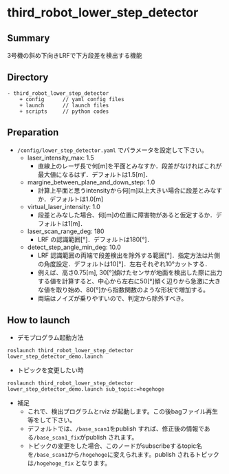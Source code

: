 # third_robot_lower_step_detector
## Summary
3号機の斜め下向きLRFで下方段差を検出する機能

## Directory
```
- third_robot_lower_step_detector
    + config      // yaml config files
    + launch      // launch files
    + scripts     // python codes
```
## Preparation
- `/config/lower_step_detector.yaml` でパラメータを設定して下さい。
  - laser_intensity_max: 1.5
    - 直線上のレーザ長で何[m]を平面とみなすか．段差がなければこれが最大値になるはず．デフォルトは1.5[m]．
  - margine_between_plane_and_down_step: 1.0
    - 計算上平面と思うintensityから何[m]以上大きい場合に段差とみなすか．デフォルトは1.0[m]
  - virtual_laser_intensity: 1.0
    - 段差とみなした場合、何[m]の位置に障害物があると仮定するか．デフォルトは1[m]．
  - laser_scan_range_deg: 180
    - LRF の認識範囲[°]．デフォルトは180[°]．
  - detect_step_angle_min_deg: 10.0
    - LRF 認識範囲の両端で段差検出を除外する範囲[°]．指定方法は片側の角度設定．デフォルトは10[°]．左右それぞれ10°カットする．
    - 例えば、高さ0.75[m], 30[°]傾けたセンサが地面を検出した際に出力する値を計算すると、中心から左右に50[°]傾く辺りから急激に大きな値を取り始め、80[°]から指数関数のような形状で増加する。
    - 両端はノイズが乗りやすいので、判定から除外すべき。

## How to launch
- デモプログラム起動方法
```
roslaunch third_robot_lower_step_detector lower_step_detector_demo.launch
```
- トピックを変更したい時
```
roslaunch third_robot_lower_step_detector lower_step_detector_demo.launch sub_topic:=hogehoge
``` 
- 補足
  - これで、検出プログラムとrviz が起動します。この後bagファイル再生等をして下さい。
  - デフォルトでは、`/base_scan1`をpublish すれば、修正後の情報である`/base_scan1_fix`がpublish されます。
  - トピックの変更をした場合、このノードがsubscribeするtopic名を`/base_scan1`から`/hogehoge`に変えられます。publish されるトピックは`/hogehoge_fix` となります。
